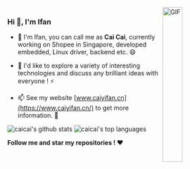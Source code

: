 <img align="right" alt="GIF" src="https://img.caiyifan.cn/pusheencode.gif" width="30%" height="auto"/>

### Hi 👋, I'm Ifan

- 🔭 I'm Ifan, you can call me as **Cai Cai**, currently working on Shopee in Singapore, developed embedded, Linux driver, backend etc. 😄 

- 🌱 I'd like to explore a variety of interesting technologies and discuss any brilliant ideas with everyone ! ⚡

- 📫 See my website [www.caiyifan.cn](https://www.caiyifan.cn/) to get more information. 💬

<!--
<table cellspacing="0px" cellpadding="0px" border="0px">
    <tr>
        <td>
            <img src="https://github-readme-stats.vercel.app/api?username=IfanTsai&count_private=true&show_icons=true&hide_border=true&include_all_commits=true&theme=buefy" border="0">
        </td>
        <td>
            <img src="https://github-readme-stats.vercel.app/api/top-langs/?username=IfanTsai&size_weight=0.5&count_weight=0.5&langs_count=10&hide=HTML,CSS,Makefile,Dockerfile,Objective-C,Vim%20script,QMake&theme=buefy&hide_border=true&count_private=true&exclude_repo=x210_kernel,LinuxDriver,s5pv210-driver-no-os,ai-abnormal-vibration-detection&layout=compact&custom_title=Top%2010%20Languages" border="0" />
        </td>
    </tr>
</table>
-->
![caicai's github stats](https://github-readme-stats.vercel.app/api?username=IfanTsai&count_private=true&show_icons=true&hide_border=true&include_all_commits=true&theme=buefy)
![caicai's top languages](https://github-readme-stats.vercel.app/api/top-langs/?username=IfanTsai&size_weight=0.5&count_weight=0.5&langs_count=10&hide=HTML,CSS,Makefile,Dockerfile,Objective-C,Vim%20script,QMake&theme=buefy&hide_border=true&count_private=true&exclude_repo=x210_kernel,LinuxDriver,s5pv210-driver-no-os,ai-abnormal-vibration-detection&layout=compact&custom_title=Top%2010%20Languages)

**Follow me and star my repositories ! ❤️**

<!--
**IfanTsai/IfanTsai** is a ✨ _special_ ✨ repository because its `README.md` (this file) appears on your GitHub profile.

Here are some ideas to get you started:

- 🔭 I’m currently working on ...
- 🌱 I’m currently learning ...
- 👯 I’m looking to collaborate on ...
- 🤔 I’m looking for help with ...
- 💬 Ask me about ...
- 📫 How to reach me: ...
- 😄 Pronouns: ...
- ⚡ Fun fact: ...
  -->
